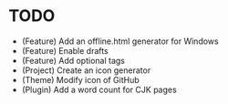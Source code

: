 # TODO

* (Feature) Add an offline.html generator for Windows
* (Feature) Enable drafts
* (Feature) Add optional tags
* (Project) Create an icon generator
* (Theme) Modify icon of GitHub
* (Plugin) Add a word count for CJK pages
